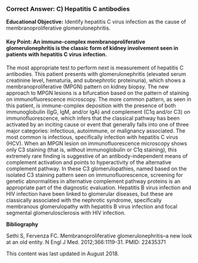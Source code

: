 
### Correct Answer: C) Hepatitis C antibodies 

**Educational Objective:** Identify hepatitis C virus infection as the cause of membranoproliferative glomerulonephritis.

#### **Key Point:** An immune-complex membranoproliferative glomerulonephritis is the classic form of kidney involvement seen in patients with hepatitis C virus infection.

The most appropriate test to perform next is measurement of hepatitis C antibodies. This patient presents with glomerulonephritis (elevated serum creatinine level, hematuria, and subnephrotic proteinuria), which shows a membranoproliferative (MPGN) pattern on kidney biopsy. The new approach to MPGN lesions is a bifurcation based on the pattern of staining on immunofluorescence microscopy. The more common pattern, as seen in this patient, is immune-complex deposition with the presence of both immunoglobulin (IgG, IgM, and/or IgA) and complement (C1q and/or C3) on immunofluorescence, which infers that the classical pathway has been activated by an inciting cause or event that generally falls into one of three major categories: infectious, autoimmune, or malignancy associated. The most common is infectious, specifically infection with hepatitis C virus (HCV).
When an MPGN lesion on immunofluorescence microscopy shows only C3 staining (that is, without immunoglobulin or C1q staining), this extremely rare finding is suggestive of an antibody-independent means of complement activation and points to hyperactivity of the alternative complement pathway. In these C3 glomerulopathies, named based on the isolated C3 staining pattern seen on immunofluorescence, screening for genetic abnormalities in alternative complement pathway proteins is an appropriate part of the diagnostic evaluation.
Hepatitis B virus infection and HIV infection have been linked to glomerular diseases, but these are classically associated with the nephrotic syndrome, specifically membranous glomerulopathy with hepatitis B virus infection and focal segmental glomerulosclerosis with HIV infection.

**Bibliography**

Sethi S, Fervenza FC. Membranoproliferative glomerulonephritis–a new look at an old entity. N Engl J Med. 2012;366:1119-31. PMID: 22435371

This content was last updated in August 2018.